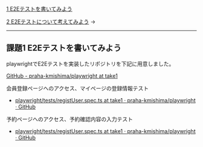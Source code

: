 [1 E2Eテストを書いてみよう](1%20E2Eテストを書いてみよう.md)

[2 E2Eテストについて考えてみよう](2%20E2Eテストについて考えてみよう.md) →

---

## 課題1 E2Eテストを書いてみよう

playwrightでE2Eテストを実装したリポジトリを下記に用意しました。

[GitHub - praha-kmishima/playwright at take1](https://github.com/praha-kmishima/playwright/tree/take1)

会員登録ページへのアクセス、マイページの登録情報テスト
- [playwright/tests/registUser.spec.ts at take1 · praha-kmishima/playwright · GitHub](https://github.com/praha-kmishima/playwright/blob/take1/tests/registUser.spec.ts)

予約ページへのアクセス、予約確認内容の入力テスト
- [playwright/tests/registUser.spec.ts at take1 · praha-kmishima/playwright · GitHub](https://github.com/praha-kmishima/playwright/blob/take1/tests/registUser.spec.ts)